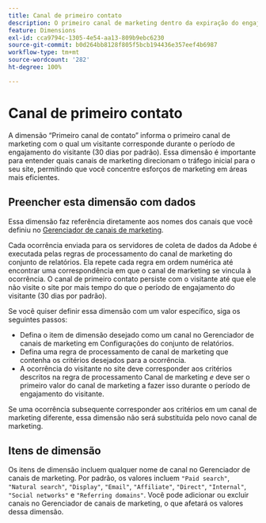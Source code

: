 ```yaml
---
title: Canal de primeiro contato
description: O primeiro canal de marketing dentro da expiração do engajamento do visitante.
feature: Dimensions
exl-id: cca9794c-1305-4e54-aa13-809b9ebc6230
source-git-commit: b0d264bb8128f805f5bcb194436e357eef4b6987
workflow-type: tm+mt
source-wordcount: '282'
ht-degree: 100%

---
```


# Canal de primeiro contato

A dimensão “Primeiro canal de contato” informa o primeiro canal de marketing com o qual um visitante corresponde durante o período de engajamento do visitante (30 dias por padrão). Essa dimensão é importante para entender quais canais de marketing direcionam o tráfego inicial para o seu site, permitindo que você concentre esforços de marketing em áreas mais eficientes.

## Preencher esta dimensão com dados

Essa dimensão faz referência diretamente aos nomes dos canais que você definiu no [Gerenciador de canais de marketing](/help/admin/admin/c-manage-report-suites/c-edit-report-suites/marketing-channels/c-channels.md).

Cada ocorrência enviada para os servidores de coleta de dados da Adobe é executada pelas regras de processamento do canal de marketing do conjunto de relatórios. Ela repete cada regra em ordem numérica até encontrar uma correspondência em que o canal de marketing se vincula à ocorrência. O canal de primeiro contato persiste com o visitante até que ele não visite o site por mais tempo do que o período de engajamento do visitante (30 dias por padrão).

Se você quiser definir essa dimensão com um valor específico, siga os seguintes passos:

* Defina o item de dimensão desejado como um canal no Gerenciador de canais de marketing em Configurações do conjunto de relatórios.
* Defina uma regra de processamento de canal de marketing que contenha os critérios desejados para a ocorrência.
* A ocorrência do visitante no site deve corresponder aos critérios descritos na regra de processamento Canal de marketing _e_ deve ser o primeiro valor do canal de marketing a fazer isso durante o período de engajamento do visitante.

Se uma ocorrência subsequente corresponder aos critérios em um canal de marketing diferente, essa dimensão não será substituída pelo novo canal de marketing.

## Itens de dimensão

Os itens de dimensão incluem qualquer nome de canal no Gerenciador de canais de marketing. Por padrão, os valores incluem `"Paid search"`, `"Natural search"`, `"Display"`, `"Email"`, `"Affiliate"`, `"Direct"`, `"Internal"`, `"Social networks"` e `"Referring domains"`. Você pode adicionar ou excluir canais no Gerenciador de canais de marketing, o que afetará os valores dessa dimensão.
